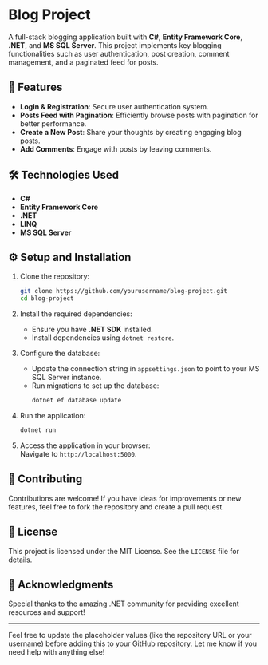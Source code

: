 # Blog Project  

A full-stack blogging application built with **C#**, **Entity Framework Core**, **.NET**, and **MS SQL Server**. This project implements key blogging functionalities such as user authentication, post creation, comment management, and a paginated feed for posts.  

## 🚀 Features  
- **Login & Registration**: Secure user authentication system.  
- **Posts Feed with Pagination**: Efficiently browse posts with pagination for better performance.  
- **Create a New Post**: Share your thoughts by creating engaging blog posts.  
- **Add Comments**: Engage with posts by leaving comments.  

## 🛠️ Technologies Used  
- **C#**  
- **Entity Framework Core**  
- **.NET**  
- **LINQ**  
- **MS SQL Server**  

## ⚙️ Setup and Installation  

1. Clone the repository:  
   ```bash
   git clone https://github.com/yourusername/blog-project.git
   cd blog-project
   ```  

2. Install the required dependencies:  
   - Ensure you have **.NET SDK** installed.  
   - Install dependencies using `dotnet restore`.  

3. Configure the database:  
   - Update the connection string in `appsettings.json` to point to your MS SQL Server instance.  
   - Run migrations to set up the database:  
     ```bash
     dotnet ef database update
     ```  

4. Run the application:  
   ```bash
   dotnet run
   ```  

5. Access the application in your browser:  
   Navigate to `http://localhost:5000`.  

## 🌟 Contributing  
Contributions are welcome! If you have ideas for improvements or new features, feel free to fork the repository and create a pull request.  

## 📜 License  
This project is licensed under the MIT License. See the `LICENSE` file for details.  

## 🙌 Acknowledgments  
Special thanks to the amazing .NET community for providing excellent resources and support!  

---  

Feel free to update the placeholder values (like the repository URL or your username) before adding this to your GitHub repository. Let me know if you need help with anything else!
